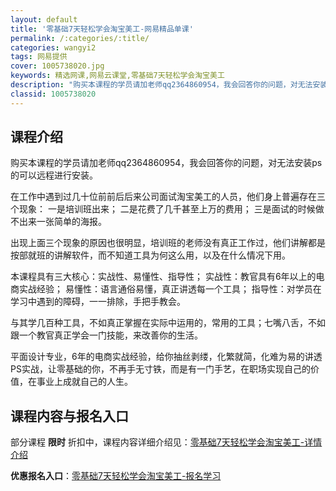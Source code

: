 ```yaml
---
layout: default
title: '零基础7天轻松学会淘宝美工-网易精品单课'
permalink: /:categories/:title/
categories: wangyi2
tags: 网易提供
cover: 1005738020.jpg
keywords: 精选网课,网易云课堂,零基础7天轻松学会淘宝美工
description: "购买本课程的学员请加老师qq2364860954，我会回答你的问题，对无法安装ps的可以远程进行安装。在工作中遇到过几十位前前后后来公司面试淘宝美工的人员，他们身上普遍存在三个现象：一是培训"
classid: 1005738020
---
```


## 课程介绍

购买本课程的学员请加老师qq2364860954，我会回答你的问题，对无法安装ps的可以远程进行安装。

在工作中遇到过几十位前前后后来公司面试淘宝美工的人员，他们身上普遍存在三个现象：
一是培训班出来；
二是花费了几千甚至上万的费用；
三是面试的时候做不出来一张简单的海报。

出现上面三个现象的原因也很明显，培训班的老师没有真正工作过，他们讲解都是按部就班的讲解软件，而不知道工具为何这么用，以及在什么情况下用。

本课程具有三大核心：实战性、易懂性、指导性；
实战性：教官具有6年以上的电商实战经验；
易懂性：语言通俗易懂，真正讲透每一个工具；
指导性：对学员在学习中遇到的障碍，一一排除，手把手教会。

与其学几百种工具，不如真正掌握在实际中运用的，常用的工具；七嘴八舌，不如跟一个教官真正学会一门技能，来改善你的生活。

平面设计专业，6年的电商实战经验，给你抽丝剥缕，化繁就简，化难为易的讲透PS实战，让零基础的你，不再手无寸铁，而是有一门手艺，在职场实现自己的价值，在事业上成就自己的人生。

## 课程内容与报名入口

部分课程 **限时** 折扣中，课程内容详细介绍见：[零基础7天轻松学会淘宝美工-详情介绍](https://study.163.com/course/introduction/1005738020.htm?share=1&shareId=1025206652&utm_campaign=share&utm_medium=iphoneShare&utm_source=&utm_u=1025206652)

**优惠报名入口**：[零基础7天轻松学会淘宝美工-报名学习](https://study.163.com/course/introduction/1005738020.htm?share=1&shareId=1025206652&utm_campaign=share&utm_medium=iphoneShare&utm_source=&utm_u=1025206652)

